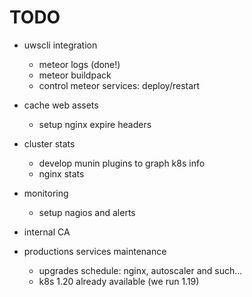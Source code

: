 # TODO

* uwscli integration
    * meteor logs (done!)
    * meteor buildpack
    * control meteor services: deploy/restart

* cache web assets
    * setup nginx expire headers

* cluster stats
    * develop munin plugins to graph k8s info
    * nginx stats

* monitoring
    * setup nagios and alerts

* internal CA

* productions services maintenance
    * upgrades schedule: nginx, autoscaler and such...
    * k8s 1.20 already available (we run 1.19)
